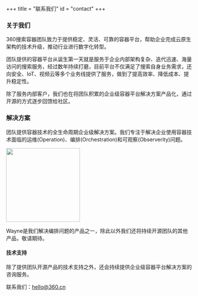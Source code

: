 +++
title = "联系我们"
id = "contact"
+++

### 关于我们

360搜索容器团队致力于提供稳定、灵活、可靠的容器平台，帮助企业完成云原生架构的技术升级，推动行业进行数字化转型。

团队提供的容器平台从诞生第一天就是服务于企业内部架构复杂、迭代迅速、海量访问的搜索服务，经过数年持续打磨，目前平台不仅满足了搜索自身业务需求，还向安全、IoT、视频云等多个业务线提供了服务，做到了提高效率、降低成本、提升稳定性。

除了服务内部客户，我们也在将团队积累的企业级容器平台解决方案产品化，通过开源的方式逐步回馈给社区。

### 解决方案

团队提供容器技术的全生命周期企业级解决方案。我们专注于解决企业使用容器技术面临的运维(Operation)、编排(Orchestration)和可观察(Observerity)问题。

<img src="../img/o3.png" width="200">

Wayne是我们解决编排问题的产品之一，除此以外我们还将持续开源团队的其他产品，敬请期待。

#### 技术支持

除了提供团队开源产品的技术支持之外，还会持续提供企业级容器平台解决方案的咨询服务。

联系我们：hello@360.cn
